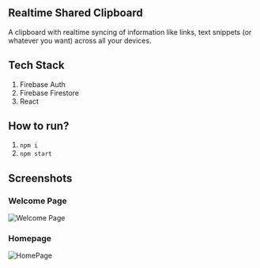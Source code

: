 ## Realtime Shared Clipboard

A clipboard with realtime syncing of information like links, text snippets (or whatever you want) across all your devices.

## Tech Stack

1. Firebase Auth
2. Firebase Firestore
3. React

## How to run?

1. `npm i`
2. `npm start`

## Screenshots

### Welcome Page

![Welcome Page](https://raw.githubusercontent.com/samarpan1738/shared-clipboard-react/master/public/screenshots/RSC-Welcome.png)

### Homepage

![HomePage](https://raw.githubusercontent.com/samarpan1738/shared-clipboard-react/master/public/screenshots/RSC-Home-3.png)
